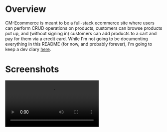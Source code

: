 # Overview
CM-Ecommerce is meant to be a full-stack ecommerce site where users can perform
CRUD operations on products, customers can browse products put up, and (without
signing in) customers can add products to a cart and pay for them via a credit
card. While I'm not going to be documenting everything in this README (for now,
and probably forever), I'm going to keep a dev diary [here](https://www.notion.so/cm-ecommerce/CM-Ecommerce-578e3cc83a9b409f8a57694effb5ff7f).

# Screenshots
![menu animation](https://i.imgur.com/bDl1Rk9.mp4)